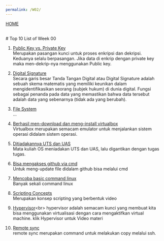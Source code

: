 ```yaml
---
permalink: /W02/
---
```

[HOME](../)

<br>
# Top 10 List of Week 00

1. [Public Key vs. Private Key](https://sectigo.com/resource-library/public-key-vs-private-key)<br>
Merupakan pasangan kunci untuk proses enkripsi dan dekripsi. Keduanya selalu berpasangan. Jika data di enkrip dengan private key maka men-dekrip-nya menggunakan Public key.

2. [Digital Signature](https://blog.javan.co.id/apa-itu-tanda-tangan-digital-923800695398)<br>
Secara garis besar Tanda Tangan Digital atau Digital Signature adalah sebuah skema matematis yang memiliki keunikan dalam mengidentifikasikan seorang (subjek hukum) di dunia digital. Fungsi sebagai penanda pada data yang memastikan bahwa data tersebut adalah data yang sebenarnya (tidak ada yang berubah).

3. [File System](https://www.tutorialspoint.com/unix/unix-file-system.htm)<br>
...

4. [Berhasil men-download dan meng-install virtualbox](https://osp4diss.vlsm.org/InstallVirtualBox.html)<br>
Virtualbox merupakan semacam emulator untuk menjalankan sistem operasi didalam sistem operasi.

5. [Ditiadakannya UTS dan UAS](https://raw.githubusercontent.com/UI-FASILKOM-OS/SistemOperasi/5ef0bc63623abd5aff2e21dea1b0e6d5e5578c5c/Slides/os00.pdf)<br>
Mata kuliah OS meniadakan UTS dan UAS, lalu digantikan dengan tugas tugas.

6. [Bisa mengakses github via cmd](https://osp4diss.vlsm.org/CBKadal.html)<br>
Untuk meng-update file didalam github bisa melalui cmd

7. [Mencoba basic command linux](https://osp4diss.vlsm.org/Welcome2GNULinux.html)<br>
Banyak sekali command linux

8. [Scripting Concepts](https://www.coursera.org/lecture/ibm-penetration-testing-incident-response-forensics/scripting-concepts-sJe9J)<br>
Merupakan konsep scripting yang berbentuk video

9. [Hypervisor](https://www.vmware.com/topics/glossary/content/hypervisor#:~:text=A%20hypervisor%2C%20also%20known%20as,such%20as%20memory%20and%20processing.)<br>
hypervisor adalah semacam kunci yang membuat kita bisa menggunakan virtualisasi dengan cara mengaktifkan virtual machine. klik Hypervisor untuk Video materi

10. [Remote sync](https://www.tecmint.com/rsync-local-remote-file-synchronization-commands/)<br>
remote sync merupakan command untuk melakukan copy melalui ssh.

